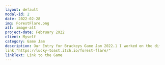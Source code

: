 ```yaml
---
layout: default
modal-id: 2
date: 2022-02-28
img: ForestFlare.png
alt: image-alt
project-date: February 2022
client: Myself
category: Game Jam
description: Our Entry for Brackeys Game Jam 2022.1 I worked on the different abilities the player has to use in the game and also on the saving system and movement system. 
link:"https://lucky-toast.itch.io/forest-flare/"
linkText: Link to the Game
---
```

